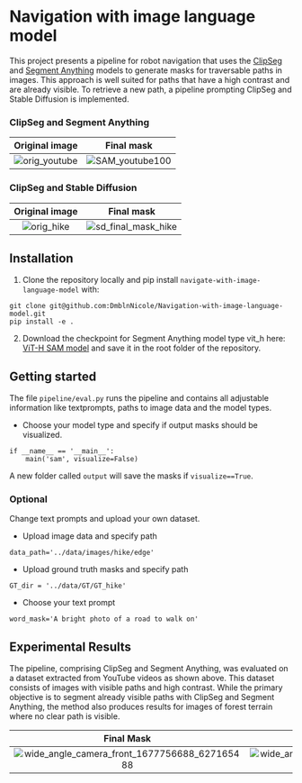 # Navigation with image language model

This project presents a pipeline for robot navigation that uses the [ClipSeg](https://arxiv.org/pdf/2112.10003.pdf) and [Segment Anything](https://arxiv.org/pdf/2304.02643.pdf) models to generate masks for traversable paths in images. This approach is well suited for paths that have a high contrast and are already visible. To retrieve a new path, a pipeline prompting ClipSeg and Stable Diffusion is implemented.

### ClipSeg and Segment Anything
Original image          |  Final mask
:-------------------------:|:-------------------------:
![orig_youtube](https://github.com/DmblnNicole/Navigation-with-image-language-model/assets/75450536/e2dfbc2d-6b7b-4bae-9d0a-385536ee30aa)  |  ![SAM_youtube100](https://github.com/DmblnNicole/Navigation-with-image-language-model/assets/75450536/a9ddc143-6634-490c-8c26-41313c7cc3cd)

### ClipSeg and Stable Diffusion
Original image          |  Final mask
:-------------------------:|:-------------------------:
![orig_hike](https://github.com/DmblnNicole/Navigation-with-image-language-model/assets/75450536/3df134b8-c2cc-48c9-91cd-e5e32a6b5db8) |  ![sd_final_mask_hike](https://github.com/DmblnNicole/Navigation-with-image-language-model/assets/75450536/85cc2749-e326-4653-a8a0-672d0de74649)

## Installation

1. Clone the repository locally and pip install `navigate-with-image-language-model` with:
   
  ```
  git clone git@github.com:DmblnNicole/Navigation-with-image-language-model.git
  pip install -e .
 ```
  
2. Download the checkpoint for Segment Anything model type vit_h here: [ViT-H SAM model](https://dl.fbaipublicfiles.com/segment_anything/sam_vit_h_4b8939.pth) and save it in the root folder of the repository.

## Getting started

The file `pipeline/eval.py` runs the pipeline and contains all adjustable information like textprompts, paths to image data and the model types.

- Choose your model type and specify if output masks should be visualized.
```
if __name__ == '__main__':
    main('sam', visualize=False)
```
A new folder called ` output ` will save the masks if `visualize==True`.

### Optional

Change text prompts and upload your own dataset. 

- Upload image data and specify path
```
data_path='../data/images/hike/edge'
```
- Upload ground truth masks and specify path
```
GT_dir = '../data/GT/GT_hike'
```
- Choose your text prompt
```
word_mask='A bright photo of a road to walk on'
```
## Experimental Results
The pipeline, comprising ClipSeg and Segment Anything, was evaluated on a dataset extracted from YouTube videos as shown above. This dataset consists of images with visible paths and high contrast. While the primary objective is to segment already visible paths with ClipSeg and Segment Anything, the method also produces results for images of forest terrain where no clear path is visible.

Final Mask         |  Final mask
:-------------------------:|:-------------------------:
![wide_angle_camera_front_1677756688_627165488](https://github.com/DmblnNicole/Navigation-with-image-language-model/assets/75450536/d723579e-1f40-496f-a3d9-019c1a834ffd)|![wide_angle_camera_front_1677756728_599394188](https://github.com/DmblnNicole/Navigation-with-image-language-model/assets/75450536/b4f403fc-6562-48a7-914d-1031507d70c6)
